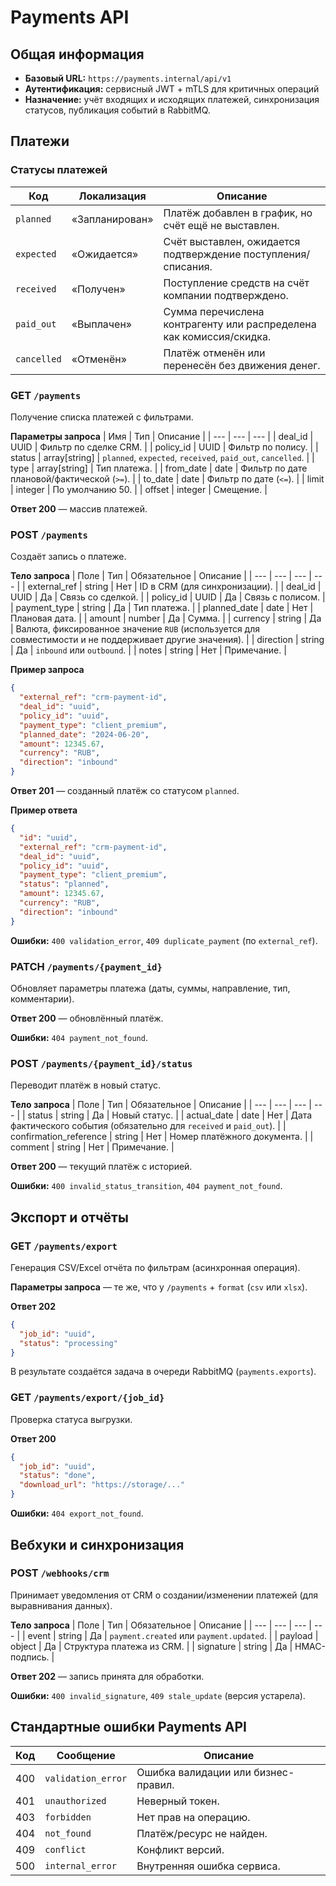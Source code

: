 # Payments API

## Общая информация
- **Базовый URL:** `https://payments.internal/api/v1`
- **Аутентификация:** сервисный JWT + mTLS для критичных операций
- **Назначение:** учёт входящих и исходящих платежей, синхронизация статусов, публикация событий в RabbitMQ.

## Платежи

### Статусы платежей

| Код | Локализация | Описание |
| --- | --- | --- |
| `planned` | «Запланирован» | Платёж добавлен в график, но счёт ещё не выставлен. |
| `expected` | «Ожидается» | Счёт выставлен, ожидается подтверждение поступления/списания. |
| `received` | «Получен» | Поступление средств на счёт компании подтверждено. |
| `paid_out` | «Выплачен» | Сумма перечислена контрагенту или распределена как комиссия/скидка. |
| `cancelled` | «Отменён» | Платёж отменён или перенесён без движения денег. |

### GET `/payments`
Получение списка платежей с фильтрами.

**Параметры запроса**
| Имя | Тип | Описание |
| --- | --- | --- |
| deal_id | UUID | Фильтр по сделке CRM. |
| policy_id | UUID | Фильтр по полису. |
| status | array[string] | `planned`, `expected`, `received`, `paid_out`, `cancelled`. |
| type | array[string] | Тип платежа. |
| from_date | date | Фильтр по дате плановой/фактической (`>=`). |
| to_date | date | Фильтр по дате (`<=`). |
| limit | integer | По умолчанию 50. |
| offset | integer | Смещение. |

**Ответ 200** — массив платежей.

### POST `/payments`
Создаёт запись о платеже.

**Тело запроса**
| Поле | Тип | Обязательное | Описание |
| --- | --- | --- | --- |
| external_ref | string | Нет | ID в CRM (для синхронизации). |
| deal_id | UUID | Да | Связь со сделкой. |
| policy_id | UUID | Да | Связь с полисом. |
| payment_type | string | Да | Тип платежа. |
| planned_date | date | Нет | Плановая дата. |
| amount | number | Да | Сумма. |
| currency | string | Да | Валюта, фиксированное значение `RUB` (используется для совместимости и не поддерживает другие значения). |
| direction | string | Да | `inbound` или `outbound`. |
| notes | string | Нет | Примечание. |

**Пример запроса**
```json
{
  "external_ref": "crm-payment-id",
  "deal_id": "uuid",
  "policy_id": "uuid",
  "payment_type": "client_premium",
  "planned_date": "2024-06-20",
  "amount": 12345.67,
  "currency": "RUB",
  "direction": "inbound"
}
```

**Ответ 201** — созданный платёж со статусом `planned`.

**Пример ответа**
```json
{
  "id": "uuid",
  "external_ref": "crm-payment-id",
  "deal_id": "uuid",
  "policy_id": "uuid",
  "payment_type": "client_premium",
  "status": "planned",
  "amount": 12345.67,
  "currency": "RUB",
  "direction": "inbound"
}
```

**Ошибки:** `400 validation_error`, `409 duplicate_payment` (по `external_ref`).

### PATCH `/payments/{payment_id}`
Обновляет параметры платежа (даты, суммы, направление, тип, комментарии).

**Ответ 200** — обновлённый платёж.

**Ошибки:** `404 payment_not_found`.

### POST `/payments/{payment_id}/status`
Переводит платёж в новый статус.

**Тело запроса**
| Поле | Тип | Обязательное | Описание |
| --- | --- | --- | --- |
| status | string | Да | Новый статус. |
| actual_date | date | Нет | Дата фактического события (обязательно для `received` и `paid_out`). |
| confirmation_reference | string | Нет | Номер платёжного документа. |
| comment | string | Нет | Примечание. |

**Ответ 200** — текущий платёж с историей.

**Ошибки:** `400 invalid_status_transition`, `404 payment_not_found`.

## Экспорт и отчёты

### GET `/payments/export`
Генерация CSV/Excel отчёта по фильтрам (асинхронная операция).

**Параметры запроса** — те же, что у `/payments` + `format` (`csv` или `xlsx`).

**Ответ 202**
```json
{
  "job_id": "uuid",
  "status": "processing"
}
```

В результате создаётся задача в очереди RabbitMQ (`payments.exports`).

### GET `/payments/export/{job_id}`
Проверка статуса выгрузки.

**Ответ 200**
```json
{
  "job_id": "uuid",
  "status": "done",
  "download_url": "https://storage/..."
}
```

**Ошибки:** `404 export_not_found`.

## Вебхуки и синхронизация

### POST `/webhooks/crm`
Принимает уведомления от CRM о создании/изменении платежей (для выравнивания данных).

**Тело запроса**
| Поле | Тип | Обязательное | Описание |
| --- | --- | --- | --- |
| event | string | Да | `payment.created` или `payment.updated`. |
| payload | object | Да | Структура платежа из CRM. |
| signature | string | Да | HMAC-подпись. |

**Ответ 202** — запись принята для обработки.

**Ошибки:** `400 invalid_signature`, `409 stale_update` (версия устарела).

## Стандартные ошибки Payments API

| Код | Сообщение | Описание |
| --- | --- | --- |
| 400 | `validation_error` | Ошибка валидации или бизнес-правил. |
| 401 | `unauthorized` | Неверный токен. |
| 403 | `forbidden` | Нет прав на операцию. |
| 404 | `not_found` | Платёж/ресурс не найден. |
| 409 | `conflict` | Конфликт версий. |
| 500 | `internal_error` | Внутренняя ошибка сервиса. |
